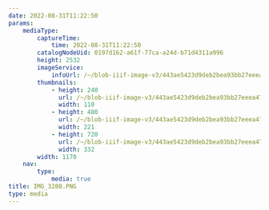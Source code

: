```yaml
---
date: 2022-08-31T11:22:50
params:
    mediaType:
        captureTime:
            time: 2022-08-31T11:22:50
        catalogNodeUid: 0197d162-a61f-77ca-a24d-b71d4311a996
        height: 2532
        imageService:
            infoUrl: /~/blob-iiif-image-v3/443ae5423d9deb2bea93bb27eeea476e1f708808fa31c243620dcee85d7f2c40/info.json
        thumbnails:
            - height: 240
              url: /~/blob-iiif-image-v3/443ae5423d9deb2bea93bb27eeea476e1f708808fa31c243620dcee85d7f2c40/full/110%2C240/0/default.jpg
              width: 110
            - height: 480
              url: /~/blob-iiif-image-v3/443ae5423d9deb2bea93bb27eeea476e1f708808fa31c243620dcee85d7f2c40/full/221%2C480/0/default.jpg
              width: 221
            - height: 720
              url: /~/blob-iiif-image-v3/443ae5423d9deb2bea93bb27eeea476e1f708808fa31c243620dcee85d7f2c40/full/332%2C720/0/default.jpg
              width: 332
        width: 1170
    nav:
        type:
            media: true
title: IMG_3280.PNG
type: media
---
```

